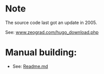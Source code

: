# Note

The source code last got an update in 2005.

See: www.zeograd.com/hugo_download.php

# Manual building:

* See: [Readme.md](https://github.com/svkaiser/Doom64EX#compiling)
